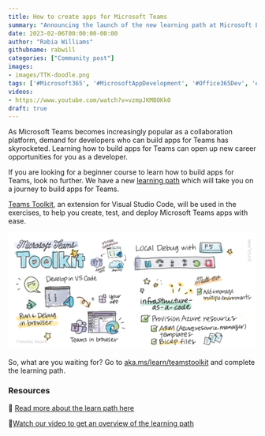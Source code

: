 ```yaml
---
title: How to create apps for Microsoft Teams
summary: "Announcing the launch of the new learning path at Microsoft Learn - Build and deploy apps for Microsoft Teams using Teams Toolkit for Visual Studio Code. It is a multi-part series that will guide you with hands-on exercises on how to use Teams Toolkit to develop, test, and deploy Microsoft Teams applications."
date: 2023-02-06T00:00:00-00:00
author: "Rabia Williams"
githubname: rabwill
categories: ["Community post"]
images:
- images/TTK-doodle.png
tags: ['#Microsoft365', '#MicrosoftAppDevelopment', '#Office365Dev', '#SharePointDev', '#PowerApps', '#Flow', '#TeamsDev', '#OutlookDev', '#OneDriveDev', '#ExcelAPI', '#PowerAutomate', '#PowerPlatform', '#AzureAD', '#MicrosoftGraph', '#BusinessApplications', '#365Devs', '#ModernWorkplace', '#MicrosoftTeams', '#OfficeAddins', '#OfficeDev', '#SharePointFramework', '#SPFx', '#PowerBI', '#PowerVirtualAgents', '#MicrosoftCloud', '#MicrosoftDev', 'Microsoft365Dev']
videos:
- https://www.youtube.com/watch?v=vzmpJKMBOKk0
draft: true
---
```


As Microsoft Teams becomes increasingly popular as a collaboration platform, demand for developers who can build apps for Teams has skyrocketed. Learning how to build apps for Teams can open up new career opportunities for you as a developer.

If you are looking for a beginner course to learn how to build apps for Teams, look no further. We have a new [learning path](aka.ms/learn/teamstoolkit) which will take you on a journey to build apps for Teams.

[Teams Toolkit](https://marketplace.visualstudio.com/items?itemName=TeamsDevApp.ms-teams-vscode-extension), an extension for Visual Studio Code, will be used in the exercises, to help you create, test, and deploy Microsoft Teams apps with ease.

![Teams Toolkit doodle showing the features like develop app in VS Code, local debug, provision etc](./images/TTK-doodle.png)

So, what are you waiting for? Go to [aka.ms/learn/teamstoolkit](aka.ms/learn/teamstoolkit) and complete the learning path.

### Resources

📖 [Read more about the learn path here](https://devblogs.microsoft.com/microsoft365dev/learn-how-to-develop-apps-for-microsoft-teams-using-teams-toolkit-in-visual-studio-code/)

👀[Watch our video to get an overview of the learning path](https://www.youtube.com/watch?v=vzmpJKMBOKk0)
